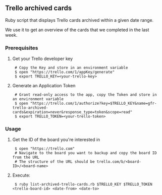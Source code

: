## Trello archived cards

Ruby script that displays Trello cards archived within a given date range.

We use it to get an overview of the cards that we completed in the last week.

### Prerequisites

1. Get your Trello developer key

        # Copy the Key and store in an environment variable
        $ open "https://trello.com/1/appKey/generate"
        $ export TRELLO_KEY=<your-trello-key>

2. Generate an Application Token

        # Grant read-only access to the app, copy the Token and store in an environment variable
        $ open "https://trello.com/1/authorize?key=$TRELLO_KEY&name=gfr-trello-archived-cards&expiration=never&response_type=token&scope=read"
        $ export TRELLO_TOKEN=<your-trello-token>

### Usage

1. Get the ID of the board you're interested in

        $ open "https://trello.com"
        # Navigate to the board you want to backup and copy the board ID from the URL
        # The structure of the URL should be trello.com/b/<board-ID>/<board-name>

2. Execute:

        $ ruby list-archived-trello-cards.rb $TRELLO_KEY $TRELLO_TOKEN <trello-board-id> <date-from> <date-to>
